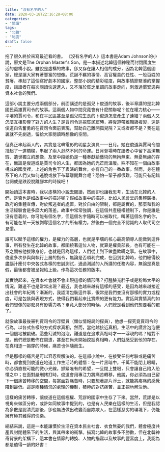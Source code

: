 ```yaml
---
title: "沒有名字的人"
date: 2020-03-18T22:16:28+08:00
categories:
- "閱讀"
tags:
- "北韓"
- "制度"
draft: false
---
```


拖了很久終於來寫最近看的書。
《沒有名字的人》這本書是Adam Johnson的小說，原文是The Orphan Master's Son，是一本描述北韓這個神秘而封閉國度生活的虛構小說。雖說是虛構的故事，卻又存在讓人相信的成分，因為北韓這個國家，總是讓大家有著豐富的想像。荒誕不羈的事情、高官權貴的任性、一般百姓的貧瘠，串起了這個寫好劇本的國家。整部小說的精彩程度，與故事情節緊湊的掌握度，讓讀者在每次閱讀快速進入，又不落於貧乏單調的故事走向，刺激過慣安逸與資本社會的我們。
<!--more-->

這部小說主要分成兩個部分，前面講述的是孤兒卜俊道的故事，後半章講的是北韓國民英雄賈司令的故事。這兩個人物中間究竟會有什麼關聯呢？位在權力核心——平壤的賈司令，和在平民區甚至是孤兒院生長的卜俊道怎麼產生了連結？兩個人又怎麼互相影響了對方的人生？是賈司令巡視貧民窟時，將俊道帶離階級複製，還是俊道自告奮勇的在賈司令面前表現，幫助自己離開孤兒院？又或者都不是？我在這裏就不先劇透，留給大家閱讀時想像的空間。

但真正串起兩人的，其實是北韓電影的明星女演員——日月。她在俊道與賈司令間搭起了一道橋樑，串起了兩人迥然不同的命運。日月登場時在讀者心中留下高潔無瑕、遺世獨立的想像，及至中段她仍是一種奉獻給藝術的無拘無束、無憂無慮的存在，無論是俊道或是賈司令的人生，都因為她的光芒而溫暖。殊不知在一個由故事構成的國度裡，上述的角色下了表演的舞台，亦有自己的一番故事。然而，身在體系下的人們又如何逃脫或放下布幕離開舞台呢？恐怕一輩子都很難，可能只有記錯台詞或是跌跤脫離腳本的時候吧！

開始讀這本書時，我以虛構的小說去閱讀，然而卻也讓我思考，生活在北韓的人們，是否也是如故事中的描述呢？假如故事中的描述，比如人民會堂的集體廣播，政府的集體宣傳，對於叛逃者的處置，對於自由的限制，都是屬實的，那麼和我的生活經驗會是多麽大的落差。故事中常常強調，在這個共產極權體制下，你是誰是沒有意義的，你可能有個名字，但這個名字隨時可以被取代，叫著這個名字的你，有可能在某一天被剝奪這個名字的所有權力，然後由一個完全不認識的人取代司空見慣。

誰可以賦予這樣的權力，是權力的高層，也就是平壤的核心最高領導人能做到這件事，所有發生在北韓的故事，都圍繞著這位人物，就算是權貴部長，也有可能在一系之間被他拔除身份。也就是因為這樣，人們從上到下做盡欺瞞之事。在故事中，俊道多次參與與執行上層的指令，無論是否順利完成，在回到北韓時，他們總得絞盡腦汁應付中央各式各樣的忠誠測試，通過測試的人所講的任務內容，無論是真是假，最後都會被呈報給上級，作為這次任務的版本。

其實說起來，在資本社會就不會出現這樣的情形嗎？打腫臉充胖子或是粉飾太平的情況，難道不也是常常出現？最近，我也越來越有這樣的感受，是因為越來越接近出社會的年紀嗎？漸漸的，我認清包裝這件事，很常是我們並沒有那樣的實力或程度，可是包裝與表現方式，使得我們看起來比實際的更有能力。實話與實情真的如我們想像的那麼具有影響力嗎？畢竟大部分的時候，人們總是看到他們想要看的罷了。

就像故事最後審判賈司令的浮壁員（類似情報局的探員），他想一探究竟賈司令的行為，以各式各樣的方式探求真相，然而，當他越接近真相，生活中的謊言泡泡便一個個地被戳破。這些幻滅的泡泡，難道是在追求真相時才一一浮現的嗎？絕對不是。他們總是散佈在周遭，甚至在尚未開始挖掘真相時，人們就感受到他的存在。在真相逐一揭穿的時候，痛苦也伴隨而生。

但是那樣的痛苦是可以容忍與解決的。在這部小說中，在接受任何考驗或是痛苦時，都會提到俊道在地道工作生活時的體悟：在一片黑暗中，千萬不能閉上眼睛，你必須直視可能的微小光線，抓緊唯有的希望，一旦閉上雙眼，只會讓自己陷入恐懼之中；在面對嚴刑拷打時，俊道會用專注力將痛苦轉移，他說，你必須為自己留下一個痛苦轉移的空間，每當面對痛苦時，只要想著那片淨土，就能將疼痛的感覺降到最低。這是兩種情況的處理的機制，積極的對抗痛苦，並正視地解決他。

這樣的痛苦轉移，讓俊道在這個極權、荒謬的國家中生存了下來。當然，荒謬是以視角來做區分的，或許如同故事中提到的，也是有人民樂在這樣的生活，但是我認為多數是認清荒謬後，卻也無法做出改變而自欺欺人，在這樣惡劣的環境下，仍能擁有極其難得的快樂。

總結來說，這是一本能讓慣於生活在資本民主社會、衣食無憂的我們，體會極度共產與封閉體系下的生活，與其帶來的衝擊。描寫北韓的故事多不勝數，但在北韓神奇背景的架構下，這本書在情節的轉換、人物的描寫以及故事的豐富度上，我認為都是值得一讀的好書！
